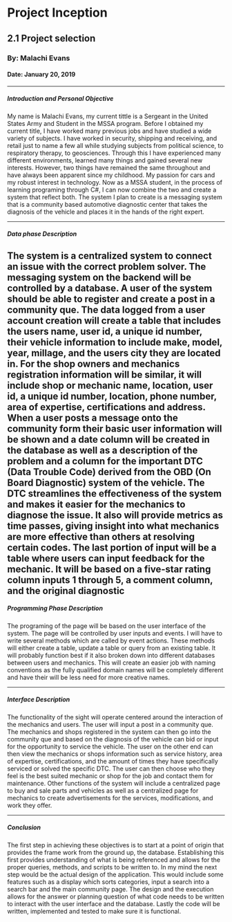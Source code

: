 # Project Inception

## 2.1 Project selection

### By: Malachi Evans

#### Date: January 20, 2019

-------------

##### Introduction and Personal Objective

My name is Malachi Evans, my current tittle is a Sergeant in the United States Army and Student in the MSSA program. Before I obtained my current title, I have worked many previous jobs and have studied a wide variety of subjects. I have worked in security, shipping and receiving, and retail just to name a few all while studying subjects from political science, to respiratory therapy, to geosciences. Through this I have experienced many different environments, learned many things and gained several new interests. However, two things have remained the same throughout and have always been apparent since my childhood. My passion for cars and my robust interest in technology. Now as a MSSA student, in the process of learning programing through C#, I can now combine the two and create a system that reflect both. The system I plan to create is a messaging system that is a community based automotive diagnostic center that takes the diagnosis of the vehicle and places it in the hands of the right expert. 

-------------


##### Data phase Description

The system is a centralized system to connect an issue with the correct problem solver. The messaging system on the backend will be controlled by a database. A user of the system should be able to register and create a post in a community que. The data logged from a user account creation will create a table that includes the users name, user id, a unique id number, their vehicle information to include make, model, year, millage, and the users city they are located in. For the shop owners and mechanics registration information will be similar, it will include shop or mechanic name, location, user id, a unique id number, location, phone number, area of expertise, certifications and address.  When a user posts a message onto the community form their basic user information will be shown and a date column will be created in the database as well as a description of the problem and a column for the important DTC (Data Trouble Code) derived from the OBD (On Board Diagnostic) system of the vehicle. The DTC streamlines the effectiveness of the system and makes it easier for the mechanics to diagnose the issue. It also will provide metrics as time passes, giving insight into what mechanics are more effective than others at resolving certain codes. The last portion of input will be a table where users can input feedback for the mechanic. It will be based on a five-star rating column inputs 1 through 5, a comment column, and the original diagnostic
-------------

##### Programming Phase Description

The programing of the page will be based on the user interface of the system. The page will be controlled by user inputs and events. I will have to write several methods which are called by event actions. These methods will either create a table, update a table or query from an existing table. It will probably function best if it also broken down into different databases between users and mechanics. This will create an easier job with naming conventions as the fully qualified domain names will be completely different and have their will be less need for more creative names. 

-------------

##### Interface Description

The functionality of the sight will operate centered around the interaction of the mechanics and users. The user will input a post in a community que.  The mechanics and shops registered in the system can then go into the community que and based on the diagnosis of the vehicle can bid or input for the opportunity to service the vehicle. The user on the other end can then view the mechanics or shops information such as service history, area of expertise, certifications, and the amount of times they have specifically serviced or solved the specific DTC. The user can then choose who they feel is the best suited mechanic or shop for the job and contact them for maintenance.  Other functions of the system will include a centralized page to buy and sale parts and vehicles as well as a centralized page for mechanics to create advertisements for the services, modifications, and work they offer. 

-------------

##### Conclusion

The first step in achieving these objectives is to start at a point of origin that provides the frame work from the ground up, the database. Establishing this first provides understanding of what is being referenced and allows for the proper queries, methods, and scripts to be written to. In my mind the next step would be the actual design of the application. This would include some features such as a display which sorts categories, input a search into a search bar and the main community page.  The design and the execution allows for the answer or planning question of what code needs to be written to interact with the user interface and the database. Lastly the code will be written, implemented and tested to make sure it is functional. 